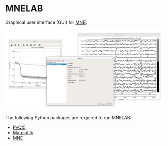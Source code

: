MNELAB
======

Graphical user interface (GUI) for [MNE](https://github.com/mne-tools/mne-python).

![](mnelab.png)

The following Python packages are required to run MNELAB:
- [PyQt5](https://www.riverbankcomputing.com/software/pyqt/download5)
- [Matplotlib](https://matplotlib.org/)
- [MNE](https://github.com/mne-tools/mne-python)
